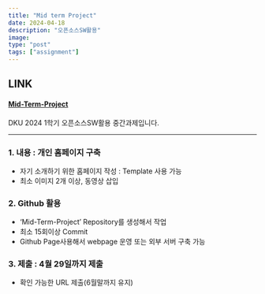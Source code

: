 ```yaml
---
title: "Mid term Project"
date: 2024-04-18
description: "오픈소스SW활용"
image: 
type: "post"
tags: ["assignment"]
---
```


## LINK
#### [Mid-Term-Project](/mid-term-project/)

DKU 2024 1학기 오픈소스SW활용 중간과제입니다.

---

### 1.  내용 : 개인 홈페이지 구축
- 자기 소개하기 위한 홈페이지 작성 : Template 사용 가능
- 최소 이미지 2개 이상, 동영상 삽입

### 2.  Github 활용
- ‘Mid-Term-Project’ Repository를 생성해서 작업
- 최소 15회이상 Commit
- Github Page사용해서 webpage 운영 또는 외부 서버 구축 가능

### 3.  제출 : 4월 29일까지 제출
- 확인 가능한 URL 제출(6월말까지 유지)

